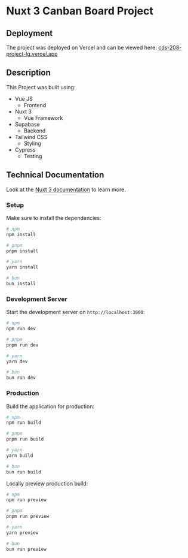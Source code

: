 # Nuxt 3 Canban Board Project

## Deployment

The project was deployed on Vercel and can be viewed here: [cds-208-project-lg.vercel.app](https://cds-208-project-lg.vercel.app/)

## Description

This Project was built using:

- Vue JS
    - Frontend
- Nuxt 3
    - Vue Framework
- Supabase
    - Backend
- Tailwind CSS
    - Styling
- Cypress
    - Testing

## Technical Documentation

Look at the [Nuxt 3 documentation](https://nuxt.com/docs/getting-started/introduction) to learn more.

### Setup

Make sure to install the dependencies:

```bash
# npm
npm install

# pnpm
pnpm install

# yarn
yarn install

# bun
bun install
```

### Development Server

Start the development server on `http://localhost:3000`:

```bash
# npm
npm run dev

# pnpm
pnpm run dev

# yarn
yarn dev

# bun
bun run dev
```

### Production

Build the application for production:

```bash
# npm
npm run build

# pnpm
pnpm run build

# yarn
yarn build

# bun
bun run build
```

Locally preview production build:

```bash
# npm
npm run preview

# pnpm
pnpm run preview

# yarn
yarn preview

# bun
bun run preview
```
